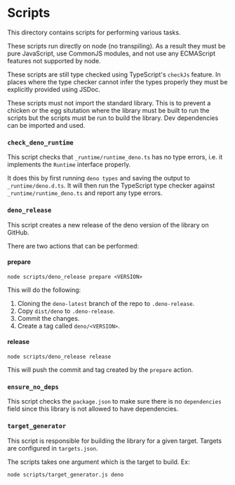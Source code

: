 # Scripts

This directory contains scripts for performing various tasks.

These scripts run directly on node (no transpiling). As a result they must be pure JavaScript, use CommonJS modules, and not use any ECMAScript features not supported by node.

These scripts are still type checked using TypeScript's `checkJs` feature.
In places where the type checker cannot infer the types properly they must be explicitly provided using JSDoc.

These scripts must not import the standard library. This is to prevent a chicken or the egg situtation where the library must be built to run the scripts but the scripts must be run to build the library. Dev dependencies can be imported and used.

### `check_deno_runtime`

This script checks that `_runtime/runtime_deno.ts` has no type errors, i.e. it implements the `Runtime` interface properly.

It does this by first running `deno types` and saving the output to `_runtime/deno.d.ts`. It will then run the TypeScript type checker against `_runtime/runtime_deno.ts` and report any type errors.

### `deno_release`

This script creates a new release of the deno version of the library on GitHub.

There are two actions that can be performed:

#### prepare

```
node scripts/deno_release prepare <VERSION>
```

This will do the following:
1. Cloning the `deno-latest` branch of the repo to `.deno-release`.
2. Copy `dist/deno` to `.deno-release`.
3. Commit the changes.
4. Create a tag called `deno/<VERSION>`.

#### release

```
node scripts/deno_release release
```

This will push the commit and tag created by the `prepare` action.

### `ensure_no_deps`

This script checks the `package.json` to make sure there is no `dependencies` field since this library is not allowed to have dependencies.

### `target_generator`

This script is responsible for building the library for a given target. Targets are configured in `targets.json`.

The scripts takes one argument which is the target to build.
Ex:
```
node scripts/target_generator.js deno
```
